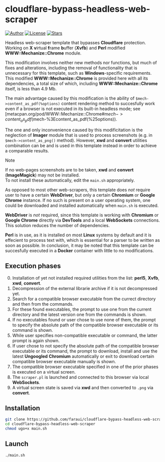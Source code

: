 # cloudflare-bypass-headless-web-scraper
[![Author](https://img.shields.io/badge/Author-@faraui-lightgreen.svg)](https://github.com/faraui)
[![License](https://img.shields.io/badge/License-ISC-lightblue.svg)](https://raw.githubusercontent.com/faraui/cloudflare-bypass-headless-web-scraper/main/LICENSE.txt)
[![Stars](https://img.shields.io/badge/Stars->100-lightyellow.svg)](https://github.com/faraui/cloudflare-bypass-headless-web-scraper/stargazers)

Headless web-scraper template that bypasses **Cloudflare** protection. Working on **X** **v**irtual **f**rame **b**uffer (**Xvfb**) and **Perl** modified **WWW::Mechanize::Chrome** module.

This modification involves neither new methods nor functions, but much of fixes and alterations, including the removal of functionality that is unnecessary for this template, such as **Windows**-specific requirements. This modified **WWW::Mechanize::Chrome** is provided here with all its dependencies, a total size of which, including **WWW::Mechanize::Chrome** itself, is less than 4.9 Mb.

The main advantage caused by this modification is the ability of `$mech->content_as_pdf(%options)` content rendering method to succesfully work even if a browser is not executed in its built-in headless mode; see [metacpan.org/pod/WWW::Mechanize::Chrome#$mech->content_as_pdf(%options)](https://metacpan.org/pod/WWW::Mechanize::Chrome#$mech-%3Econtent_as_pdf(%25options)).

The one and only inconvenience caused by this modificitation is the neglection of **Imager** module that is used to process screenshots (e.g. in `$mech->content_as_png()` method). However, **xwd** and **convert** utilities combination can be and is used in this template instead in order to achieve a comparable results.

> [!NOTE]
> If no web-pages screenshots are to be taken, **xwd** and **convert** (**ImageMagick**) may not be installed.\
> To not install these automatically, edit the `main.sh` appropriately.

As opposed to most other web-scrapers, this template does *not* require user to have a certain **WebDriver**, but only a certain **Chromium** or **Google Chrome** instance. If no such is present on a user operating system, one could be downloaded and installed automatically when `main.sh` is executed.

**WebDriver** is *not* required, since this template is working with **Chromium** or **Google Chrome** directly via **DevTools** and a local **WebSockets** connections. This solution reduces the number of dependencies.

**Perl** is in use, as it is installed on most **Linux** systems by default and it is effecient to process text with, which is essential for a parser to be written as soon as possible. In conclusion, it may be noted that this template can be succesfully executed in a **Docker** container with little to no modifications.

## Execution phases
0. Installation of yet not installed required utilities from the list: **perl5**, **Xvfb**, **xwd**, **convert**.
1. Decompression of the external librarie archive if it is not decompressed yet.
2. Search for a compatible browser executable from the currect directory and then from the commands.
3. For these found executables, the prompt to use one from the current directory and the latest version one from the commands is shown.
4. If no executables found or user chose to use none of them, the prompt to specify the absolute path of the compatible browser executable or its command is shown.
5. While user specifies non-compatible executable or command, the latter prompt is again shown.
6. If user chose to not specify the absolute path of the compatible browser executable or its command, the prompt to download, install and use the latest **Ungoogled** **Chromium** automatically or exit to download certain compatible browser executable manually is shown.
7. The compatible browser executable specified in one of the prior phases is executed on a virtual screen.
8. The `scraper.pl` is launched and connected to this browser via local **WebSockets**.
9. A virtual screen state is saved via **xwd** and then converted to `.png` via **convert**.

## Installation
```bash
git clone https://github.com/faraui/cloudflare-bypass-headless-web-scraper.git
cd cloudflare-bypass-headless-web-scraper
chmod ugo+x main.sh
```

## Launch
```bash
./main.sh
```
